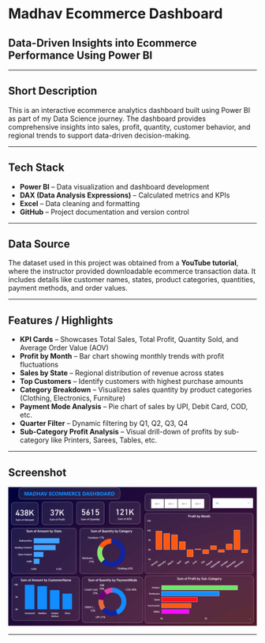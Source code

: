 # Madhav Ecommerce Dashboard

## Data-Driven Insights into Ecommerce Performance Using Power BI

---

## Short Description

This is an interactive ecommerce analytics dashboard built using Power BI as part of my Data Science journey. The dashboard provides comprehensive insights into sales, profit, quantity, customer behavior, and regional trends to support data-driven decision-making.

---

## Tech Stack

- **Power BI** – Data visualization and dashboard development  
- **DAX (Data Analysis Expressions)** – Calculated metrics and KPIs  
- **Excel** – Data cleaning and formatting  
- **GitHub** – Project documentation and version control  

---

## Data Source

The dataset used in this project was obtained from a **YouTube tutorial**, where the instructor provided downloadable ecommerce transaction data. It includes details like customer names, states, product categories, quantities, payment methods, and order values.

---

## Features / Highlights

- **KPI Cards** – Showcases Total Sales, Total Profit, Quantity Sold, and Average Order Value (AOV)
- **Profit by Month** – Bar chart showing monthly trends with profit fluctuations
- **Sales by State** – Regional distribution of revenue across states
- **Top Customers** – Identify customers with highest purchase amounts
- **Category Breakdown** – Visualizes sales quantity by product categories (Clothing, Electronics, Furniture)
- **Payment Mode Analysis** – Pie chart of sales by UPI, Debit Card, COD, etc.
- **Quarter Filter** – Dynamic filtering by Q1, Q2, Q3, Q4
- **Sub-Category Profit Analysis** – Visual drill-down of profits by sub-category like Printers, Sarees, Tables, etc.

---

## Screenshot

![Ecommerce Dashboard](https://github.com/Mansi-2003/Madhav-Ecommerce-Dashboard/blob/main/Snapshot%20of%20the%20Dashboard.png)

---

